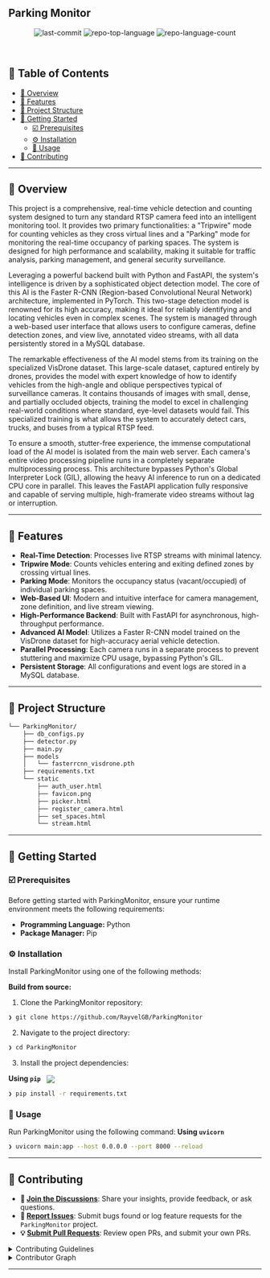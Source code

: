## Parking Monitor
<p align="center">
	<img src="https://img.shields.io/github/last-commit/RayvelGB/ParkingMonitor?style=default&logo=git&logoColor=white&color=0080ff" alt="last-commit">
	<img src="https://img.shields.io/github/languages/top/RayvelGB/ParkingMonitor?style=default&color=0080ff" alt="repo-top-language">
	<img src="https://img.shields.io/github/languages/count/RayvelGB/ParkingMonitor?style=default&color=0080ff" alt="repo-language-count">
</p>
<br>

## 🔗 Table of Contents

- [📍 Overview](#-overview)
- [👾 Features](#-features)
- [📁 Project Structure](#-project-structure)
- [🚀 Getting Started](#-getting-started)
  - [☑️ Prerequisites](#-prerequisites)
  - [⚙️ Installation](#-installation)
  - [🤖 Usage](#🤖-usage)
- [🔰 Contributing](#-contributing)

---

## 📍 Overview

<p>
	This project is a comprehensive, real-time vehicle detection and counting system designed to turn any standard RTSP camera feed into an intelligent monitoring tool. It provides two primary functionalities: a "Tripwire" mode for counting vehicles as they cross virtual lines and a "Parking" mode for monitoring the real-time occupancy of parking spaces. The system is designed for high performance and scalability, making it suitable for traffic analysis, parking management, and general security surveillance.
</p>
<p>
	Leveraging a powerful backend built with Python and FastAPI, the system's intelligence is driven by a sophisticated object detection model. The core of this AI is the Faster R-CNN (Region-based Convolutional Neural Network) architecture, implemented in PyTorch. This two-stage detection model is renowned for its high accuracy, making it ideal for reliably identifying and locating vehicles even in complex scenes. The system is managed through a web-based user interface that allows users to configure cameras, define detection zones, and view live, annotated video streams, with all data persistently stored in a MySQL database.
</p>
<p>
	The remarkable effectiveness of the AI model stems from its training on the specialized VisDrone dataset. This large-scale dataset, captured entirely by drones, provides the model with expert knowledge of how to identify vehicles from the high-angle and oblique perspectives typical of surveillance cameras. It contains thousands of images with small, dense, and partially occluded objects, training the model to excel in challenging real-world conditions where standard, eye-level datasets would fail. This specialized training is what allows the system to accurately detect cars, trucks, and buses from a typical RTSP feed.
</p>
<p>
	To ensure a smooth, stutter-free experience, the immense computational load of the AI model is isolated from the main web server. Each camera's entire video processing pipeline runs in a completely separate multiprocessing process. This architecture bypasses Python's Global Interpreter Lock (GIL), allowing the heavy AI inference to run on a dedicated CPU core in parallel. This leaves the FastAPI application fully responsive and capable of serving multiple, high-framerate video streams without lag or interruption.
</p>

---

## 👾 Features

- **Real-Time Detection**: Processes live RTSP streams with minimal latency.
- **Tripwire Mode**: Counts vehicles entering and exiting defined zones by crossing virtual lines.
- **Parking Mode**: Monitors the occupancy status (vacant/occupied) of individual parking spaces.
- **Web-Based UI**: Modern and intuitive interface for camera management, zone definition, and live stream viewing.
- **High-Performance Backend**: Built with FastAPI for asynchronous, high-throughput performance.
- **Advanced AI Model**: Utilizes a Faster R-CNN model trained on the VisDrone dataset for high-accuracy aerial vehicle detection.
- **Parallel Processing**: Each camera runs in a separate process to prevent stuttering and maximize CPU usage, bypassing Python's GIL.
- **Persistent Storage**: All configurations and event logs are stored in a MySQL database.

---

## 📁 Project Structure

```sh
└── ParkingMonitor/
    ├── db_configs.py
    ├── detector.py
    ├── main.py
    ├── models
    │   └── fasterrcnn_visdrone.pth
    ├── requirements.txt
    └── static
        ├── auth_user.html
        ├── favicon.png
        ├── picker.html
        ├── register_camera.html
        ├── set_spaces.html
        └── stream.html
```

---
## 🚀 Getting Started

### ☑️ Prerequisites

Before getting started with ParkingMonitor, ensure your runtime environment meets the following requirements:

- **Programming Language:** Python
- **Package Manager:** Pip


### ⚙️ Installation

Install ParkingMonitor using one of the following methods:

**Build from source:**

1. Clone the ParkingMonitor repository:
```sh
❯ git clone https://github.com/RayvelGB/ParkingMonitor
```

2. Navigate to the project directory:
```sh
❯ cd ParkingMonitor
```

3. Install the project dependencies:


**Using `pip`** &nbsp; [<img align="center" src="https://img.shields.io/badge/Pip-3776AB.svg?style={badge_style}&logo=pypi&logoColor=white" />](https://pypi.org/project/pip/)

```sh
❯ pip install -r requirements.txt
```

### 🤖 Usage
Run ParkingMonitor using the following command:
**Using `uvicorn`**

```sh
❯ uvicorn main:app --host 0.0.0.0 --port 8000 --reload
```

---

## 🔰 Contributing

- **💬 [Join the Discussions](https://github.com/RayvelGB/ParkingMonitor/discussions)**: Share your insights, provide feedback, or ask questions.
- **🐛 [Report Issues](https://github.com/RayvelGB/ParkingMonitor/issues)**: Submit bugs found or log feature requests for the `ParkingMonitor` project.
- **💡 [Submit Pull Requests](https://github.com/RayvelGB/ParkingMonitor/blob/main/CONTRIBUTING.md)**: Review open PRs, and submit your own PRs.

<details closed>
<summary>Contributing Guidelines</summary>

1. **Fork the Repository**: Start by forking the project repository to your github account.
2. **Clone Locally**: Clone the forked repository to your local machine using a git client.
   ```sh
   git clone https://github.com/RayvelGB/ParkingMonitor
   ```
3. **Create a New Branch**: Always work on a new branch, giving it a descriptive name.
   ```sh
   git checkout -b new-feature-x
   ```
4. **Make Your Changes**: Develop and test your changes locally.
5. **Commit Your Changes**: Commit with a clear message describing your updates.
   ```sh
   git commit -m 'Implemented new feature x.'
   ```
6. **Push to github**: Push the changes to your forked repository.
   ```sh
   git push origin new-feature-x
   ```
7. **Submit a Pull Request**: Create a PR against the original project repository. Clearly describe the changes and their motivations.
8. **Review**: Once your PR is reviewed and approved, it will be merged into the main branch. Congratulations on your contribution!
</details>

<details closed>
<summary>Contributor Graph</summary>
<br>
<p align="left">
   <a href="https://github.com{/RayvelGB/ParkingMonitor/}graphs/contributors">
      <img src="https://contrib.rocks/image?repo=RayvelGB/ParkingMonitor">
   </a>
</p>
</details>

---

